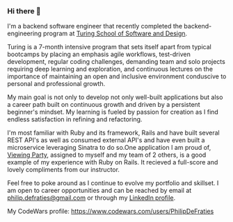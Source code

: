### Hi there 👋
I'm a backend software engineer that recently completed the backend-engineering program at [Turing School of Software and Design](https://turing.io/). 

Turing is a 7-month intensive program that sets itself apart from typical bootcamps by placing an emphasis agile workflows, test-driven development, regular coding challenges, demanding team and solo projects requiring deep learning and exploration, and continuous lectures on the importance of maintaining an open and inclusive environment conduscive to personal and professional growth.

My main goal is not only to develop not only well-built applications but also a career path built on continuous growth and driven by a persistent beginner's mindset. My learning is fueled by passion for creation as I find endless satisfaction in refining and refactoring. 

I'm most familiar with Ruby and its framework, Rails and have built several REST API's as well as consumed external API's and have even built a microservice leveraging Sinatra to do so.One application I am proud of, [Viewing Party](https://github.com/PhilipDeFraties/viewing_party), assigned to myself and my team of 2 others, is a good example of my experience with Ruby on Rails. It recieved a full-score and lovely compliments from our instructor.

Feel free to poke around as I continue to evolve my portfolio and skillset. I am open to career opportunities and can be reached by email at philip.defraties@gmail.com or through my [LinkedIn profile](https://www.linkedin.com/feed/).

My CodeWars profile: https://www.codewars.com/users/PhilipDeFraties

<!--
**PhilipDeFraties/PhilipDeFraties** is a ✨ _special_ ✨ repository because its `README.md` (this file) appears on your GitHub profile.

Here are some ideas to get you started:

- 🔭 I’m currently working on ...
- 🌱 I’m currently learning ...
- 👯 I’m looking to collaborate on ...
- 🤔 I’m looking for help with ...
- 💬 Ask me about ...
- 📫 How to reach me: ...
- 😄 Pronouns: ...
- ⚡ Fun fact: ...
-->
